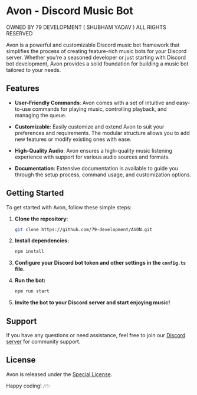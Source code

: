 # Avon - Discord Music Bot

OWNED BY 79 DEVELOPMENT ( SHUBHAM YADAV )
ALL RIGHTS RESERVED

Avon is a powerful and customizable Discord music bot framework that simplifies the process of creating feature-rich music bots for your Discord server. Whether you're a seasoned developer or just starting with Discord bot development, Avon provides a solid foundation for building a music bot tailored to your needs.

## Features

- **User-Friendly Commands**: Avon comes with a set of intuitive and easy-to-use commands for playing music, controlling playback, and managing the queue.

- **Customizable**: Easily customize and extend Avon to suit your preferences and requirements. The modular structure allows you to add new features or modify existing ones with ease.

- **High-Quality Audio**: Avon ensures a high-quality music listening experience with support for various audio sources and formats.

- **Documentation**: Extensive documentation is available to guide you through the setup process, command usage, and customization options.

## Getting Started

To get started with Avon, follow these simple steps:

1. **Clone the repository:**
   ```bash
   git clone https://github.com/79-development/AVON.git
   ```

2. **Install dependencies:**
   ```bash
   npm install
   ```

3. **Configure your Discord bot token and other settings in the `config.ts` file.**

4. **Run the bot:**
   ```bash
   npm run start
   ```

5. **Invite the bot to your Discord server and start enjoying music!**

## Support

If you have any questions or need assistance, feel free to join our [Discord server](https://discord.gg/avon) for community support.

## License

Avon is released under the [Special License](https://github.com/avon-development/avon/blob/main/LICENSE).

Happy coding! 🎶✨
